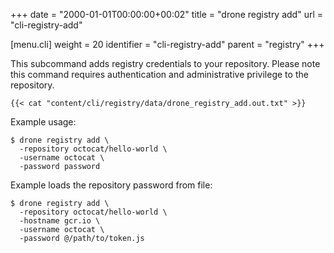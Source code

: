 +++
date = "2000-01-01T00:00:00+00:02"
title = "drone registry add"
url = "cli-registry-add"

[menu.cli]
  weight = 20
  identifier = "cli-registry-add"
  parent = "registry"
+++

This subcommand adds registry credentials to your repository. Please note this command requires authentication and administrative privilege to the repository.

```text
{{< cat "content/cli/registry/data/drone_registry_add.out.txt" >}}
```

Example usage:

```text
$ drone registry add \
  -repository octocat/hello-world \
  -username octocat \
  -password password
```

Example loads the repository password from file:

```text
$ drone registry add \
  -repository octocat/hello-world \
  -hostname gcr.io \
  -username octocat \
  -password @/path/to/token.js
```
